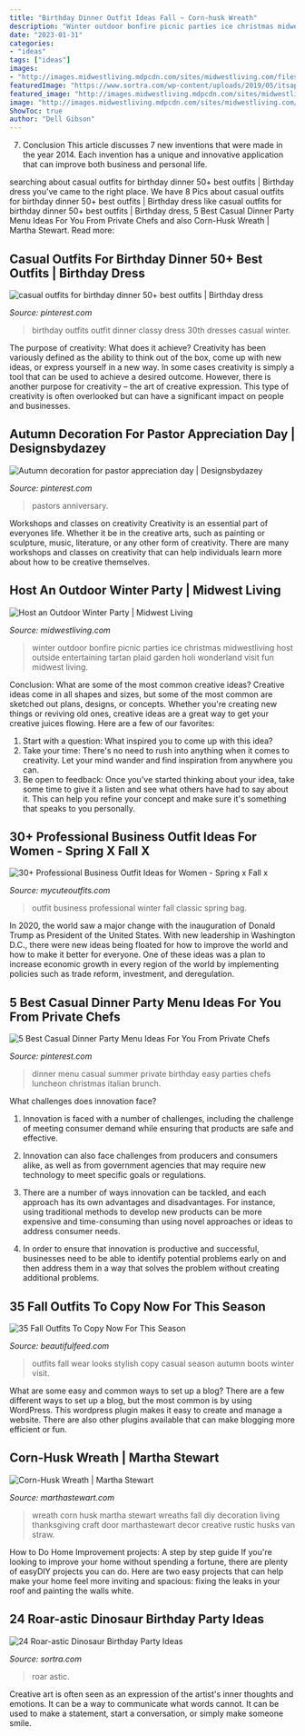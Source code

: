 ```yaml
---
title: "Birthday Dinner Outfit Ideas Fall ~ Corn-husk Wreath"
description: "Winter outdoor bonfire picnic parties ice christmas midwestliving host outside entertaining tartan plaid garden holi wonderland visit fun midwest living"
date: "2023-01-31"
categories:
- "ideas"
tags: ["ideas"]
images:
- "http://images.midwestliving.mdpcdn.com/sites/midwestliving.com/files/styles/large/public/101631150_0.jpg?itok=A2J1GxYR"
featuredImage: "https://www.sortra.com/wp-content/uploads/2019/05/itsapartycreative.jpg"
featured_image: "http://images.midwestliving.mdpcdn.com/sites/midwestliving.com/files/styles/large/public/101631150_0.jpg?itok=A2J1GxYR"
image: "http://images.midwestliving.mdpcdn.com/sites/midwestliving.com/files/styles/large/public/101631150_0.jpg?itok=A2J1GxYR"
ShowToc: true
author: "Dell Gibson"
---
```



7. Conclusion
This article discusses 7 new inventions that were made in the year 2014. Each invention has a unique and innovative application that can improve both business and personal life.

	

		
searching about casual outfits for birthday dinner 50+ best outfits | Birthday dress you've came to the right place. We have 8 Pics about casual outfits for birthday dinner 50+ best outfits | Birthday dress like casual outfits for birthday dinner 50+ best outfits | Birthday dress, 5 Best Casual Dinner Party Menu Ideas For You From Private Chefs and also Corn-Husk Wreath | Martha Stewart. Read more:
		
    
## Casual Outfits For Birthday Dinner 50+ Best Outfits | Birthday Dress

<img loading=lazy src="https://i.pinimg.com/736x/83/06/e0/8306e0a36be4a816ba2e031567a081ce.jpg" onerror="this.onerror=null;this.src='https://tse2.mm.bing.net/th?id=OIP.Ws3BZ79B81iLzIYy6_XSJwAAAA&amp;pid=15.1';" alt="casual outfits for birthday dinner 50+ best outfits | Birthday dress">

_Source: pinterest.com_

>birthday outfits outfit dinner classy dress 30th dresses casual winter. 

	

The purpose of creativity: What does it achieve?
Creativity has been variously defined as the ability to think out of the box, come up with new ideas, or express yourself in a new way. In some cases creativity is simply a tool that can be used to achieve a desired outcome. However, there is another purpose for creativity – the art of creative expression. This type of creativity is often overlooked but can have a significant impact on people and businesses.

    
## Autumn Decoration For Pastor Appreciation Day | Designsbydazey

<img loading=lazy src="https://s-media-cache-ak0.pinimg.com/736x/10/a3/87/10a3875c817f97035dd1ef2473478e80.jpg" onerror="this.onerror=null;this.src='https://tse3.mm.bing.net/th?id=OIP.AtD0jFW79jh2FIu_CUr7xAHaJ3&amp;pid=15.1';" alt="Autumn decoration for pastor appreciation day | Designsbydazey">

_Source: pinterest.com_

>pastors anniversary. 

	

Workshops and classes on creativity
Creativity is an essential part of everyones life. Whether it be in the creative arts, such as painting or sculpture, music, literature, or any other form of creativity. There are many workshops and classes on creativity that can help individuals learn more about how to be creative themselves.

    
## Host An Outdoor Winter Party | Midwest Living

<img loading=lazy src="http://images.midwestliving.mdpcdn.com/sites/midwestliving.com/files/styles/large/public/101631150_0.jpg?itok=A2J1GxYR" onerror="this.onerror=null;this.src='https://tse4.mm.bing.net/th?id=OIP.zn3P3SVqo8EgHX6c9OG80QAAAA&amp;pid=15.1';" alt="Host an Outdoor Winter Party | Midwest Living">

_Source: midwestliving.com_

>winter outdoor bonfire picnic parties ice christmas midwestliving host outside entertaining tartan plaid garden holi wonderland visit fun midwest living. 

	

Conclusion: What are some of the most common creative ideas?
Creative ideas come in all shapes and sizes, but some of the most common are sketched out plans, designs, or concepts. Whether you're creating new things or reviving old ones, creative ideas are a great way to get your creative juices flowing. Here are a few of our favorites:
1. Start with a question: What inspired you to come up with this idea?
2. Take your time: There's no need to rush into anything when it comes to creativity. Let your mind wander and find inspiration from anywhere you can.
3. Be open to feedback: Once you've started thinking about your idea, take some time to give it a listen and see what others have had to say about it. This can help you refine your concept and make sure it's something that speaks to you personally.

    
## 30+ Professional Business Outfit Ideas For Women - Spring X Fall X

<img loading=lazy src="https://mycuteoutfits.com/wp-content/uploads/2017/01/beige-classic-coat-plus-black-bag-outfit-653x1024.jpg" onerror="this.onerror=null;this.src='https://tse1.mm.bing.net/th?id=OIP.-1cjzszG-BnO1TUjeJR2WgHaLn&amp;pid=15.1';" alt="30+ Professional Business Outfit Ideas for Women - Spring x Fall x">

_Source: mycuteoutfits.com_

>outfit business professional winter fall classic spring bag. 

	

In 2020, the world saw a major change with the inauguration of Donald Trump as President of the United States. With new leadership in Washington D.C., there were new ideas being floated for how to improve the world and how to make it better for everyone. One of these ideas was a plan to increase economic growth in every region of the world by implementing policies such as trade reform, investment, and deregulation.

    
## 5 Best Casual Dinner Party Menu Ideas For You From Private Chefs

<img loading=lazy src="https://i.pinimg.com/736x/0e/ae/e5/0eaee5ddc1f633f21863c03ee8066bb7--casual-dinner-party-dinner-party-menu.jpg" onerror="this.onerror=null;this.src='https://tse3.mm.bing.net/th?id=OIP.qvN1QGEA3WAeQIMe2tPmewHaO0&amp;pid=15.1';" alt="5 Best Casual Dinner Party Menu Ideas For You From Private Chefs">

_Source: pinterest.com_

>dinner menu casual summer private birthday easy parties chefs luncheon christmas italian brunch. 

	

What challenges does innovation face?
1. Innovation is faced with a number of challenges, including the challenge of meeting consumer demand while ensuring that products are safe and effective.
2. Innovation can also face challenges from producers and consumers alike, as well as from government agencies that may require new technology to meet specific goals or regulations.

3. There are a number of ways innovation can be tackled, and each approach has its own advantages and disadvantages. For instance, using traditional methods to develop new products can be more expensive and time-consuming than using novel approaches or ideas to address consumer needs.

4. In order to ensure that innovation is productive and successful, businesses need to be able to identify potential problems early on and then address them in a way that solves the problem without creating additional problems.

    
## 35 Fall Outfits To Copy Now For This Season

<img loading=lazy src="http://www.beautifulfeed.com/wp-content/uploads/2018/08/Fall-Outfits-13.jpg" onerror="this.onerror=null;this.src='https://tse1.mm.bing.net/th?id=OIP.B0waD50TLTLtB09b3YRyKQHaLH&amp;pid=15.1';" alt="35 Fall Outfits To Copy Now For This Season">

_Source: beautifulfeed.com_

>outfits fall wear looks stylish copy casual season autumn boots winter visit. 

	

What are some easy and common ways to set up a blog?
There are a few different ways to set up a blog, but the most common is by using WordPress. This wordpress plugin makes it easy to create and manage a website. There are also other plugins available that can make blogging more efficient or fun.

    
## Corn-Husk Wreath | Martha Stewart

<img loading=lazy src="http://assets.marthastewart.com/styles/wmax-520-highdpi/d20/wreath-0200-md110457/wreath-0200-md110457_vert.jpg?itok=AtEKZYH1" onerror="this.onerror=null;this.src='https://tse2.mm.bing.net/th?id=OIP.FQrRiMQq-v0zMQ7qjs5K8wHaJQ&amp;pid=15.1';" alt="Corn-Husk Wreath | Martha Stewart">

_Source: marthastewart.com_

>wreath corn husk martha stewart wreaths fall diy decoration living thanksgiving craft door marthastewart decor creative rustic husks van straw. 

	

How to Do Home Improvement projects: A step by step guide
If you're looking to improve your home without spending a fortune, there are plenty of easyDIY projects you can do. Here are two easy projects that can help make your home feel more inviting and spacious: fixing the leaks in your roof and painting the walls white.

    
## 24 Roar-astic Dinosaur Birthday Party Ideas

<img loading=lazy src="https://www.sortra.com/wp-content/uploads/2019/05/itsapartycreative.jpg" onerror="this.onerror=null;this.src='https://tse3.mm.bing.net/th?id=OIP.zwWz35qmnQ4uxAp3UrvGjgHaHa&amp;pid=15.1';" alt="24 Roar-astic Dinosaur Birthday Party Ideas">

_Source: sortra.com_

>roar astic. 

	

Creative art is often seen as an expression of the artist's inner thoughts and emotions. It can be a way to communicate what words cannot. It can be used to make a statement, start a conversation, or simply make someone smile.

